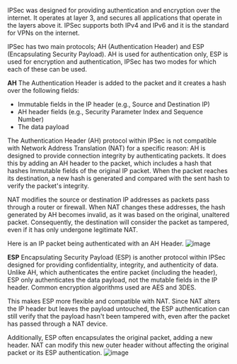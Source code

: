 IPSec was designed for providing authentication and encryption over the internet. It operates at layer 3, and secures all applications that operate in the layers above it. IPSec supports both IPv4 and IPv6 and it is the standard for VPNs on the internet.

IPSec has two main protocols; AH (Authentication Header) and ESP (Encapsulating Security Payload). AH is used for authentication only, ESP is used for encryption and authentication, IPSec has two modes for which each of these can be used.

**AH**
The Authentication Header is added to the packet and it creates a hash over the following fields:
- Immutable fields in the IP header (e.g., Source and Destination IP)
- AH header fields (e.g., Security Parameter Index and Sequence Number)
- The data payload

The Authentication Header (AH) protocol within IPSec is not compatible with Network Address Translation (NAT) for a specific reason: AH is designed to provide connection integrity by authenticating packets. It does this by adding an AH header to the packet, which includes a hash that hashes Immutable fields of the original IP packet. When the packet reaches its destination, a new hash is generated and compared with the sent hash to verify the packet's integrity.

NAT modifies the source or destination IP addresses as packets pass through a router or firewall. When NAT changes these addresses, the hash generated by AH becomes invalid, as it was based on the original, unaltered packet. Consequently, the destination will consider the packet as tampered, even if it has only undergone legitimate NAT.

Here is an IP packet being authenticated with an AH Header.
![image](https://beren-obsidian-images.imgix.net/0f6142360df2421f62b78ce8b9aba88b.png)

**ESP**
Encapsulating Security Payload (ESP) is another protocol within IPSec designed for providing confidentiality, integrity, and authenticity of data. Unlike AH, which authenticates the entire packet (including the header), ESP only authenticates the data payload, not the mutable fields in the IP header. Common encryption algorithms used are AES and 3DES.

This makes ESP more flexible and compatible with NAT. Since NAT alters the IP header but leaves the payload untouched, the ESP authentication can still verify that the payload hasn't been tampered with, even after the packet has passed through a NAT device.

Additionally, ESP often encapsulates the original packet, adding a new header. NAT can modify this new outer header without affecting the original packet or its ESP authentication.
![image](https://beren-obsidian-images.imgix.net/97d5fa52c9d860fbd12d4fbe536788f8.png)
